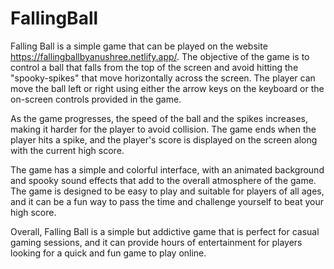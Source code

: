 # FallingBall

Falling Ball is a simple game that can be played on the website https://fallingballbyanushree.netlify.app/. The objective of the game is to control a ball that falls from the top of the screen and avoid hitting the "spooky-spikes" that move horizontally across the screen. The player can move the ball left or right using either the arrow keys on the keyboard or the on-screen controls provided in the game.

As the game progresses, the speed of the ball and the spikes increases, making it harder for the player to avoid collision. The game ends when the player hits a spike, and the player's score is displayed on the screen along with the current high score.

The game has a simple and colorful interface, with an animated background and spooky sound effects that add to the overall atmosphere of the game. The game is designed to be easy to play and suitable for players of all ages, and it can be a fun way to pass the time and challenge yourself to beat your high score.

Overall, Falling Ball is a simple but addictive game that is perfect for casual gaming sessions, and it can provide hours of entertainment for players looking for a quick and fun game to play online.

